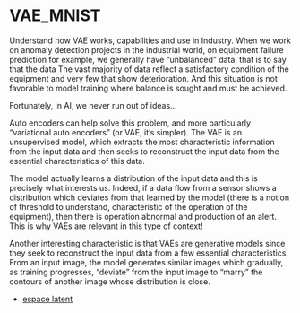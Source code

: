 # VAE_MNIST
Understand how VAE works, capabilities and use in Industry.
When we work on anomaly detection projects in the industrial world, on equipment failure prediction for example, we generally have “unbalanced” data, that is to say that the data The vast majority of data reflect a satisfactory condition of the equipment and very few that show deterioration.
And this situation is not favorable to model training where balance is sought and must be achieved.

Fortunately, in AI, we never run out of ideas…

Auto encoders can help solve this problem, and more particularly “variational auto encoders” (or VAE, it’s simpler).
The VAE is an unsupervised model, which extracts the most characteristic information from the input data and then seeks to reconstruct the input data from the essential characteristics of this data.

The model actually learns a distribution of the input data and this is precisely what interests us.
Indeed, if a data flow from a sensor shows a distribution which deviates from that learned by the model (there is a notion of threshold to understand, characteristic of the operation of the equipment), then there is operation abnormal and production of an alert.
This is why VAEs are relevant in this type of context!

Another interesting characteristic is that VAEs are generative models since they seek to reconstruct the input data from a few essential characteristics.
From an input image, the model generates similar images which gradually, as training progresses, “deviate” from the input image to “marry” the contours of another image whose distribution is close.
- [espace latent](https://github.com/DSAGRO3F/VAE_MNIST/blob/main/rep_espace_latent_tsne)
